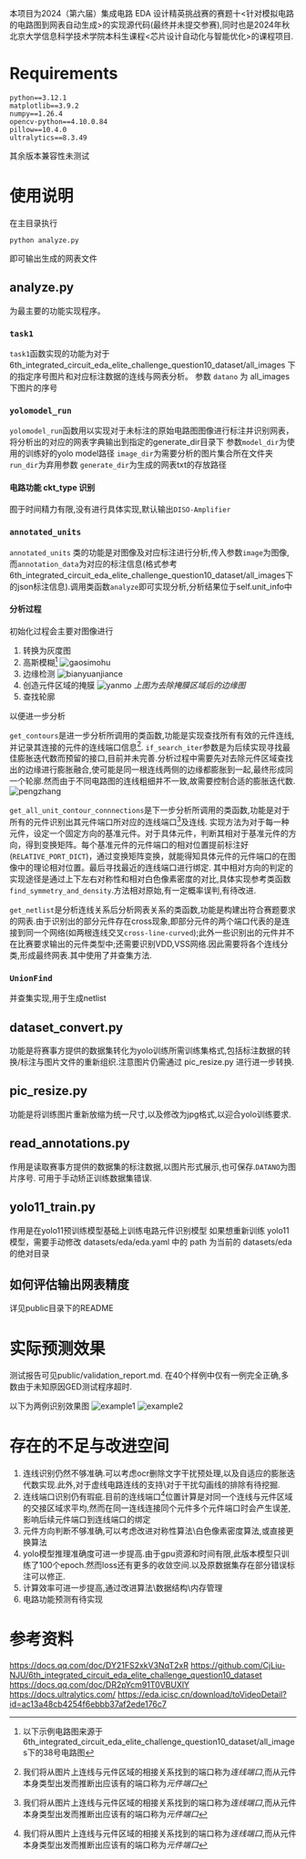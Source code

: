 本项目为2024（第六届）集成电路 EDA 设计精英挑战赛的赛题十<针对模拟电路的电路图到网表自动生成>的实现源代码(最终并未提交参赛),同时也是2024年秋北京大学信息科学技术学院本科生课程<芯片设计自动化与智能优化>的课程项目.
# Requirements
```
python==3.12.1
matplotlib==3.9.2
numpy==1.26.4
opencv-python==4.10.0.84
pillow==10.4.0
ultralytics==8.3.49
```
其余版本兼容性未测试
# 使用说明 
在主目录执行
```
python analyze.py
```
即可输出生成的网表文件

## analyze.py
为最主要的功能实现程序。

### `task1`
`task1`函数实现的功能为对于 6th_integrated_circuit_eda_elite_challenge_question10_dataset/all_images 下的指定序号图片和对应标注数据的连线与网表分析。
参数 `datano` 为 all_images 下图片的序号

### `yolomodel_run`
`yolomodel_run`函数用以实现对于未标注的原始电路图图像进行标注并识别网表，将分析出的对应的网表字典输出到指定的generate_dir目录下
参数`model_dir`为使用的训练好的yolo model路径
`image_dir`为需要分析的图片集合所在文件夹
`run_dir`为弃用参数
`generate_dir`为生成的网表txt的存放路径

#### 电路功能 ckt_type 识别
囿于时间精力有限,没有进行具体实现,默认输出`DISO-Amplifier`

### `annotated_units`
`annotated_units` 类的功能是对图像及对应标注进行分析,传入参数`image`为图像,而`annotation_data`为对应的标注信息(格式参考6th_integrated_circuit_eda_elite_challenge_question10_dataset/all_images下的json标注信息).调用类函数`analyze`即可实现分析,分析结果位于self.unit_info中

#### 分析过程
初始化过程会主要对图像进行
1. 转换为灰度图
2. 高斯模糊[^1]
![gaosimohu](README_image/gaosimohu.png)
3. 边缘检测
![bianyuanjiance](README_image/bianyuanjiance.png)
4. 创造元件区域的掩膜
![yanmo](README_image/yanmo.png)
*上图为去除掩膜区域后的边缘图*
5. 查找轮廓

以便进一步分析

`get_contours`是进一步分析所调用的类函数,功能是实现查找所有有效的元件连线,并记录其连接的元件的连线端口信息[^连线端口与元件端口].
`if_search_iter`参数是为后续实现寻找最佳膨胀迭代数而预留的接口,目前并未完善.分析过程中需要先对去除元件区域查找出的边缘进行膨胀融合,使可能是同一根连线两侧的边缘都膨胀到一起,最终形成同一个轮廓.然而由于不同电路图的连线粗细并不一致,故需要控制合适的膨胀迭代数.
![pengzhang](README_image/pengzhang.png)

`get_all_unit_contour_connnections`是下一步分析所调用的类函数,功能是对于所有的元件识别出其元件端口所对应的连线端口[^连线端口与元件端口]及连线.
实现方法为对于每一种元件，设定一个固定方向的基准元件。对于具体元件，判断其相对于基准元件的方向，得到变换矩阵。每个基准元件的元件端口的相对位置提前标注好(`RELATIVE_PORT_DICT`)，通过变换矩阵变换，就能得知具体元件的元件端口的在图像中的理论相对位置。最后寻找最近的连线端口进行绑定.
其中相对方向的判定的实现途径是通过上下左右对称性和相对白色像素密度的对比,具体实现参考类函数`find_symmetry_and_density`.方法相对原始,有一定概率误判,有待改进.

`get_netlist`是分析连线关系后分析网表关系的类函数,功能是构建出符合赛题要求的网表.由于识别出的部分元件存在cross现象,即部分元件的两个端口代表的是连接到同一个网络(如两根连线交叉`cross-line-curved`);此外一些识别出的元件并不在比赛要求输出的元件类型中;还需要识别VDD,VSS网络.因此需要将各个连线分类,形成最终网表.其中使用了并查集方法.

### `UnionFind`
并查集实现,用于生成netlist

## dataset_convert.py
功能是将赛事方提供的数据集转化为yolo训练所需训练集格式,包括标注数据的转换/标注与图片文件的重新组织.注意图片仍需通过 pic_resize.py 进行进一步转换.

## pic_resize.py
功能是将训练图片重新放缩为统一尺寸,以及修改为jpg格式,以迎合yolo训练要求.

## read_annotations.py
作用是读取赛事方提供的数据集的标注数据,以图片形式展示,也可保存.`DATANO`为图片序号.
可用于手动矫正训练数据集错误.

## yolo11_train.py
作用是在yolo11预训练模型基础上训练电路元件识别模型
如果想重新训练 yolo11 模型，需要手动修改 datasets/eda/eda.yaml 中的 path 为当前的 datasets/eda 的绝对目录


## 如何评估输出网表精度
详见public目录下的README

# 实际预测效果
测试报告可见public/validation_report.md. 在40个样例中仅有一例完全正确,多数由于未知原因GED测试程序超时.

以下为两例识别效果图
![example1](README_image/example1.png)
![example2](README_image/example2.png)

# 存在的不足与改进空间
1. 连线识别仍然不够准确.可以考虑ocr删除文字干扰预处理,以及自适应的膨胀迭代数实现.此外,对于虚线电路连线的支持\对于干扰勾画线的排除有待挖掘.
2. 连线端口识别仍有瑕疵.目前的连线端口[^连线端口与元件端口]位置计算是对同一个连线与元件区域的交接区域求平均,然而在同一连线连接同个元件多个元件端口时会产生误差,影响后续元件端口到连线端口的绑定
3. 元件方向判断不够准确,可以考虑改进对称性算法\白色像素密度算法,或直接更换算法
4. yolo模型推理准确度可进一步提高.由于gpu资源和时间有限,此版本模型只训练了100个epoch.然而loss还有更多的收敛空间.以及原数据集存在部分错误标注可以修正.
5. 计算效率可进一步提高,通过改进算法\数据结构\内存管理
6. 电路功能预测有待实现

# 参考资料
https://docs.qq.com/doc/DY21FS2xkV3NqT2xR
https://github.com/CjLiu-NJU/6th_integrated_circuit_eda_elite_challenge_question10_dataset
https://docs.qq.com/doc/DR2pYcm91T0VBUXlY
https://docs.ultralytics.com/
https://eda.icisc.cn/download/toVideoDetail?id=ac13a48cb4254f6ebbb37af2ede176c7

[^1]:以下示例电路图来源于6th_integrated_circuit_eda_elite_challenge_question10_dataset/all_images下的38号电路图

[^连线端口与元件端口]:我们将从图片上连线与元件区域的相接关系找到的端口称为*连线端口*,而从元件本身类型出发而推断出应该有的端口称为*元件端口*